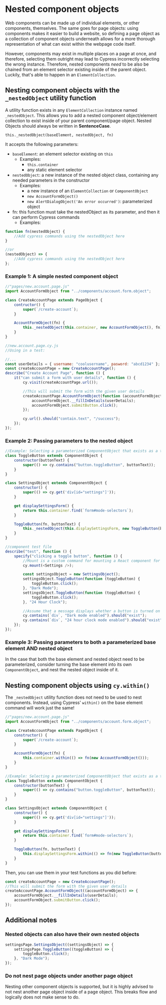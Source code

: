 # Nested component objects

Web components can be made up of individual elements, or other components, themselves. The same goes for page objects:
using components makes it easier to build a website, so defining a page object as a collection of component objects
underneath allows for a more thorough representation of what can exist within the webpage code itself.

However, components may exist in multiple places on a page at once, and therefore, selecting them outright may lead to
Cypress incorrectly selecting the wrong instance. Therefore, nested components _need_ to be also be chained from an
element selector existing inside of the parent object. Luckily, that's able to happen in an `ElementCollection`.

## Nesting component objects with the `_nestedObject` utility function

A utility function exists in any `ElementCollection` instance named `_nestedObject`. This allows you to add a nested
component object/element collection to exist inside of your parent component/page object. Nested Objects should always
be written in **SentenceCase**.

`this._nestedObject(baseElement, nestedObject, fn)`

It accepts the following parameters:

-   `baseElement`: an element selector existing on `this`
    -   Examples:
        -   `this.container`
        -   any static element selector
-   `nestedObject`: a new instance of the nested object class, containing any needed parameters in the constructor
    -   Examples:
        -   a new instance of an `ElementCollection` or `ComponentObject`
        -   `new AccountFormObject()`
        -   `new AlertDialogObject('An error occurred')`: parameterized object
-   fn: this function must take the nestedObject as its parameter, and then it can perform Cypress commands
    -   Examples:

```js
function fn(nestedObject) {
    //Add cypress commands using the nestedObject here
}

//or
(nestedObject) => {
    //Add cypress commands using the nestedObject here
};
```

### Example 1: A simple nested component object

```js
//"pages/new.account.page.js"
import AccountFormObject from "../components/account.form.object";

class CreateAccountPage extends PageObject {
    contructor() {
        super(`/create-account`);
    }

    AccountFormObject(fn) {
        this._nestedObject(this.container, new AccountFormObject(), fn);
    }
}
```

```js
//new.account.page.cy.js
//Using in a test:

//...
const userDetails = { username: "coolusername", pasword: "abcd1234" };
const createAccountPage = new CreateAccountPage();
describe("Create Account Page", function () {
    it("can submit a form with user details", function () {
        cy.visit(createAccountPage.url());

        //This will submit the form with the given user details
        createAccountPage.AccountFormObject(function (accountFormObject) {
            accountFormObject.__fillInDetails(userDetails);
            accountFormObject.submitButton.click();
        });

        cy.url().should("contain.text", "/success");
    });
});
```

### Example 2: Passing parameters to the nested object

```js
//Example: Selecting a parameterized ComponentObject that exists as a toggle with text
class ToggleButton extends ComponentObject {
    constructor(buttonText) {
        super(() => cy.contains("button.toggleButton", buttonText));
    }
}

class SettingsObject extends ComponentObject {
    constructor() {
        super(() => cy.get('div[id="settings"]'));
    }

    get displaySettingsForm() {
        return this.container.find(`form#mode-selectors`);
    }

    ToggleButton(fn, buttonText) {
        this._nestedObject(this.displaySettingsForm, new ToggleButton(buttonText), fn);
    }
}
```

```js
//component test file
describe("test", function () {
    specify("clicking a toggle button", function () {
        //Mount is a custom command for mounting a React component for component testing
        cy.mount(<Settings />);

        const settingsObject = new SettingsObject();
        settingsObject.ToggleButton(function (toggleButton) {
            toggleButton.click();
        }, "Dark Mode");
        settingsObject.ToggleButton(function (toggleButton) {
            toggleButton.click();
        }, "24 Hour Clock");

        //Assume that a message displays whether a button is turned on
        cy.contains(`div`, "Dark mode enabled").should("exist");
        cy.contains(`div`, "24 hour clock mode enabled").should("exist");
    });
});
```

### Example 3: Passing parameters to both a parameterized base element AND nested object

In the case that both the base element and nested object need to be parameterized, consider turning the base element
into its own `ComponentObject`, and nest the nested object inside of it.

## Nesting component objects using `cy.within()`

The `_nestedObject` utility function does not need to be used to nest components. Instead, using Cypress' `within()` on
the base element command will work just the same!

```js
//"pages/new.account.page.js"
import AccountFormObject from "../components/account.form.object";

class CreateAccountPage extends PageObject {
    constructor() {
        super(`/create-account`);
    }

    AccountFormObject(fn) {
        this.container.within(() => fn(new AccountFormObject()));
    }
}
```

```js
//Example: Selecting a parameterized ComponentObject that exists as a toggle with text
class ToggleButton extends ComponentObject {
    constructor(buttonText) {
        super(() => cy.contains("button.toggleButton", buttonText));
    }
}

class SettingsObject extends ComponentObject {
    constructor() {
        super(() => cy.get('div[id="settings"]'));
    }

    get displaySettingsForm() {
        return this.container.find(`form#mode-selectors`);
    }

    ToggleButton(fn, buttonText) {
        this.displaySettingsForm.within(() => fn(new ToggleButton(buttonText)));
    }
}
```

Then, you can use them in your test functions as you did before:

```js
const createAccountPage = new CreateAccountPage();
//This will submit the form with the given user details
createAccountPage.AccountFormObject((accountFormObject) => {
    accountFormObject.__fillInDetails(userDetails);
    accountFormObject.submitButton.click();
});
```

## Additional notes

### Nested objects can also have their own nested objects

```js
settingsPage.SettingsObject((settingsObject) => {
    settingsPage.ToggleButton((toggleButton) => {
        toggleButton.click();
    }, "Dark Mode");
});
```

### Do not nest page objects under another page object

Nesting other component objects is supported, but it is highly advised to not nest another page object inside of a page
object. This breaks flow and logically does not make sense to do.

